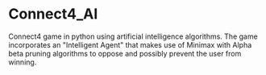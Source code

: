 # Connect4_AI
Connect4 game in python using artificial intelligence algorithms. The game incorporates an "Intelligent Agent" that makes use of Minimax with Alpha beta pruning algorithms to oppose and possibly prevent the user from winning.
